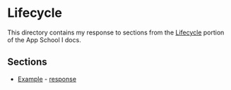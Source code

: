 # Lifecycle

This directory contains my response to sections from the [Lifecycle](https://docs.urbit.org/build-on-urbit/app-school/4-lifecycle) portion of the App School I docs.

## Sections

* [Example](https://docs.urbit.org/build-on-urbit/app-school/4-lifecycle#example) - [response](./example/README.md)